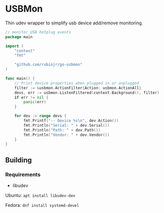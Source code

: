 # USBMon

Thin udev wrapper to simplify usb device add/remove monitoring.

```Go
// monitor USB hotplug events
package main

import (
	"context"
	"fmt"

	"github.com/rubiojr/go-usbmon"
)

func main() {
	// Print device properties when plugged in or unplugged
	filter := &usbmon.ActionFilter{Action: usbmon.ActionAll}
	devs, err := usbmon.ListenFiltered(context.Background(), filter)
	if err != nil {
		panic(err)
	}

	for dev := range devs {
		fmt.Printf("-- Device %s\n", dev.Action())
		fmt.Println("Serial: " + dev.Serial())
		fmt.Println("Path: " + dev.Path())
		fmt.Println("Vendor: " + dev.Vendor())
	}
}
```

## Building

### Requirements

* libudev

Ubuntu: `apt install libudev-dev`

Fedora: `dnf install systemd-devel`
